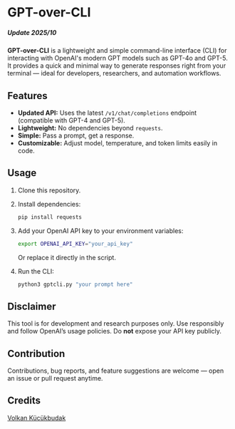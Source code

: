 # GPT-over-CLI

##### Update 2025/10

**GPT-over-CLI** is a lightweight and simple command-line interface (CLI) for interacting with OpenAI's modern GPT models such as GPT-4o and GPT-5.
It provides a quick and minimal way to generate responses right from your terminal — ideal for developers, researchers, and automation workflows.

## Features

* **Updated API:** Uses the latest `/v1/chat/completions` endpoint (compatible with GPT-4 and GPT-5).
* **Lightweight:** No dependencies beyond `requests`.
* **Simple:** Pass a prompt, get a response.
* **Customizable:** Adjust model, temperature, and token limits easily in code.

## Usage

1. Clone this repository.
2. Install dependencies:

   ```bash
   pip install requests
   ```
3. Add your OpenAI API key to your environment variables:

   ```bash
   export OPENAI_API_KEY="your_api_key"
   ```

   Or replace it directly in the script.
4. Run the CLI:

   ```bash
   python3 gptcli.py "your prompt here"
   ```

## Disclaimer

This tool is for development and research purposes only.
Use responsibly and follow OpenAI’s usage policies.
Do **not** expose your API key publicly.

## Contribution

Contributions, bug reports, and feature suggestions are welcome — open an issue or pull request anytime.

## Credits

[Volkan Kücükbudak](https://github.com/volkansah)

